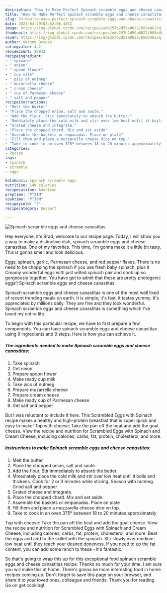 ```yaml
---
description: "How to Make Perfect Spinach scramble eggs and cheese canastitas"
title: "How to Make Perfect Spinach scramble eggs and cheese canastitas"
slug: 93-how-to-make-perfect-spinach-scramble-eggs-and-cheese-canastitas
date: 2021-04-29T08:52:06.485Z
image: https://img-global.cpcdn.com/recipes/ede257b2d59a0022/680x482cq70/spinach-scramble-eggs-and-cheese-canastitas-recipe-main-photo.jpg
thumbnail: https://img-global.cpcdn.com/recipes/ede257b2d59a0022/680x482cq70/spinach-scramble-eggs-and-cheese-canastitas-recipe-main-photo.jpg
cover: https://img-global.cpcdn.com/recipes/ede257b2d59a0022/680x482cq70/spinach-scramble-eggs-and-cheese-canastitas-recipe-main-photo.jpg
author: Vernon Brooks
ratingvalue: 4.2
reviewcount: 20932
recipeingredient:
- " spinach"
- " onion"
- " spoon flower"
- " cup milk"
- " pics of nutmeg"
- " muzarrella cheese"
- " cream cheese"
- " cup of Parmesan cheese"
- " salt and pepper"
recipeinstructions:
- "Melt the butter"
- "Place the chopped onion, salt and sauté."
- "Add the flour. Stir immediately to absorb the butter."
- "Mmediately place the cold milk and stir over low heat until it boils and thickens. Cook for 2 or 3 minutes while stirring. Season with nutmeg. Grind salt and pepper"
- "Grated cheese and integrate."
- "Place the chopped chard. Mix and set aside"
- "Assemble the baskets or empanadas. Place on plate"
- "Fill them and place a mozzarella cheese dice on top."
- "Take to cook in an oven 375º between 18 to 20 minutes approximately"
categories:
- Recipe
tags:
- spinach
- scramble
- eggs

katakunci: spinach scramble eggs 
nutrition: 140 calories
recipecuisine: American
preptime: "PT31M"
cooktime: "PT39M"
recipeyield: "3"
recipecategory: Dessert

---
```



![Spinach scramble eggs and cheese canastitas](https://img-global.cpcdn.com/recipes/ede257b2d59a0022/680x482cq70/spinach-scramble-eggs-and-cheese-canastitas-recipe-main-photo.jpg)

Hey everyone, it's Brad, welcome to our recipe page. Today, I will show you a way to make a distinctive dish, spinach scramble eggs and cheese canastitas. One of my favorites. This time, I'm gonna make it a little bit tasty. This is gonna smell and look delicious.

Eggs, spinach, garlic, Parmesan cheese, and red pepper flakes. There is no need to be chopping the spinach if you use fresh baby spinach, plus it Creamy wonderful eggs with just wilted spinach pair and cook up so gorgeously together. You have got to admit that these are pretty photogenic eggs!! Spinach scramble eggs and cheese canastitas.

Spinach scramble eggs and cheese canastitas is one of the most well liked of recent trending meals on earth. It is simple, it's fast, it tastes yummy. It's appreciated by millions daily. They are fine and they look wonderful. Spinach scramble eggs and cheese canastitas is something which I've loved my entire life.


To begin with this particular recipe, we have to first prepare a few components. You can have spinach scramble eggs and cheese canastitas using 9 ingredients and 9 steps. Here is how you can achieve it.

<!--inarticleads1-->

##### The ingredients needed to make Spinach scramble eggs and cheese canastitas:

1. Take  spinach
1. Get  onion
1. Prepare  spoon flower
1. Make ready  cup milk
1. Take  pics of nutmeg
1. Prepare  muzarrella cheese
1. Prepare  cream cheese
1. Make ready  cup of Parmesan cheese
1. Get  salt and pepper


But I was reluctant to include it here. This Scrambled Eggs with Spinach recipe makes a healthy and high-protein breakfast that is super quick and easy to make! Top with cheese: Take the pan off the heat and add the goat cheese. View the recipe and nutrition for Scrambled Eggs with Spinach and Cream Cheese, including calories, carbs, fat, protein, cholesterol, and more. 

<!--inarticleads2-->

##### Instructions to make Spinach scramble eggs and cheese canastitas:

1. Melt the butter
1. Place the chopped onion, salt and sauté.
1. Add the flour. Stir immediately to absorb the butter.
1. Mmediately place the cold milk and stir over low heat until it boils and thickens. Cook for 2 or 3 minutes while stirring. Season with nutmeg. Grind salt and pepper
1. Grated cheese and integrate.
1. Place the chopped chard. Mix and set aside
1. Assemble the baskets or empanadas. Place on plate
1. Fill them and place a mozzarella cheese dice on top.
1. Take to cook in an oven 375º between 18 to 20 minutes approximately


Top with cheese: Take the pan off the heat and add the goat cheese. View the recipe and nutrition for Scrambled Eggs with Spinach and Cream Cheese, including calories, carbs, fat, protein, cholesterol, and more. Beat the eggs and add to the skillet with the spinach. Stir slowly over medium-low heat until they reach your desired doneness. If you need to up the fat content, you can add some ranch to these - it&#39;s fantastic. 

So that's going to wrap this up for this exceptional food spinach scramble eggs and cheese canastitas recipe. Thanks so much for your time. I am sure you will make this at home. There's gonna be more interesting food in home recipes coming up. Don't forget to save this page on your browser, and share it to your loved ones, colleague and friends. Thank you for reading. Go on get cooking!
